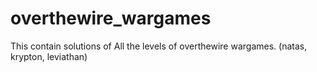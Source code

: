 # overthewire_wargames
This contain solutions of All the levels of overthewire wargames. (natas, krypton, leviathan)



